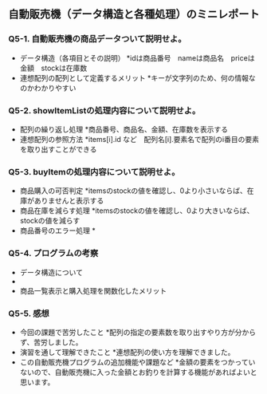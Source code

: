 ## 自動販売機（データ構造と各種処理）のミニレポート
### Q5-1. 自動販売機の商品データついて説明せよ。
* データ構造（各項目とその説明）
 *idは商品番号　nameは商品名　priceは金額　stockは在庫数 
* 連想配列の配列として定義するメリット
 *キーが文字列のため、何の情報なのかわかりやすい 
### Q5-2. showItemListの処理内容について説明せよ。
* 配列の繰り返し処理
  *商品番号、商品名、金額、在庫数を表示する
* 連想配列の参照方法
  *items[i].id など　配列名[i].要素名で配列のi番目の要素を取り出すことができる
### Q5-3. buyItemの処理内容について説明せよ。
* 商品購入の可否判定
  *itemsのstockの値を確認し、0より小さいならば、在庫がありませんと表示する 
* 商品在庫を減らす処理
  *itemsのstockの値を確認し、0より大きいならば、stockの値を減らす
* 商品番号のエラー処理
  * 
### Q5-4. プログラムの考察
* データ構造について
 * 
* 商品一覧表示と購入処理を関数化したメリット
### Q5-5. 感想
* 今回の課題で苦労したこと
 *配列の指定の要素数を取り出すやり方が分からず、苦労しました。 
* 演習を通して理解できたこと
 *連想配列の使い方を理解できました。 
* この自動販売機プログラムの追加機能や課題など
 *金額の要素をつかっていないので、自動販売機に入った金額とお釣りを計算する機能があればよいと思います。 
